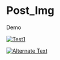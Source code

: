 # Post_Img

Demo

[![Test1](https://res.cloudinary.com/marcomontalbano/image/upload/v1585168917/video_to_markdown/images/google-drive--1B2CuykyO-Y5paAWH1CYcMdLBdIxHX4Mv-c05b58ac6eb4c4700831b2b3070cd403.jpg)](https://drive.google.com/open?id=1B2CuykyO-Y5paAWH1CYcMdLBdIxHX4Mv "Test1")

[![Alternate Text]({https://raw.githubusercontent.com/luke-wz-wang/Post_Img/master/board.png?token=AMHUBUE2CGSQWGZ2GUJXBHC6PPB46})]({https://drive.google.com/open?id=1B2CuykyO-Y5paAWH1CYcMdLBdIxHX4Mv} "Demo")
